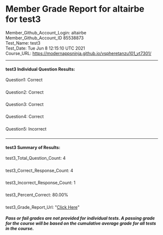 # Member Grade Report for altairbe for test3  
   
Member_Github_Account_Login: altairbe  
Member_Github_Account_ID 85538873  
Test_Name: test3  
Test_Date: Tue Jun  8 12:15:10 UTC 2021  
Course_URL: https://modernappsninja.github.io/vspheretanzu101_vt7301/  
   
---  
#### test3 Individual Question Results:  
Question1: Correct  
#####  
Question2: Correct  
#####  
Question3: Correct  
#####  
Question4: Correct  
#####  
Question5: Incorrect  
#####  
---  
#### test3 Summary of Results:  
test3_Total_Question_Count: 4  
#####  
test3_Correct_Response_Count: 4  
#####  
test3_Incorrect_Response_Count: 1  
#####  
test3_Percent_Correct: 80.00%  
#####  
test3_Grade_Report_Url: "[Click Here](https://github.com/modernappsninjas/altairbe/blob/main/static/userdata/courses/vspheretanzu101_vt7301/grade_report.pr1003.test3.md)"
##### Pass or fail grades are not provided for individual tests. A passing grade for the course will be based on the cumulative average grade for all tests in the course.  
